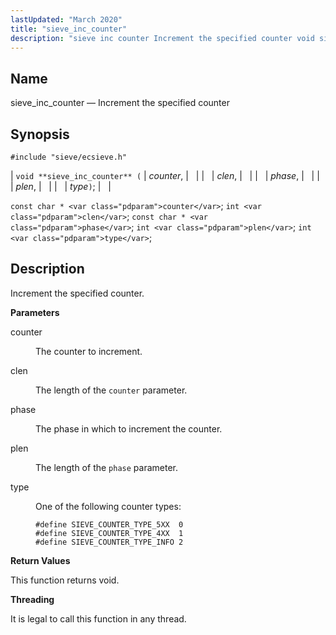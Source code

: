 ```yaml
---
lastUpdated: "March 2020"
title: "sieve_inc_counter"
description: "sieve inc counter Increment the specified counter void sieve inc counter counter clen phase plen type const char counter int clen const char phase int plen int type Increment the specified counter counter The counter to increment clen The length of the counter parameter phase The phase in which to..."
---
```


<a name="apis.sieve_inc_counter"></a> 
## Name

sieve_inc_counter — Increment the specified counter

## Synopsis

`#include "sieve/ecsieve.h"`

| `void **sieve_inc_counter** (` | <var class="pdparam">counter</var>, |   |
|   | <var class="pdparam">clen</var>, |   |
|   | <var class="pdparam">phase</var>, |   |
|   | <var class="pdparam">plen</var>, |   |
|   | <var class="pdparam">type</var>`)`; |   |

`const char * <var class="pdparam">counter</var>`;
`int <var class="pdparam">clen</var>`;
`const char * <var class="pdparam">phase</var>`;
`int <var class="pdparam">plen</var>`;
`int <var class="pdparam">type</var>`;<a name="idp60317424"></a> 
## Description

Increment the specified counter.

**<a name="idp60318640"></a> Parameters**

<dl class="variablelist">

<dt>counter</dt>

<dd>

The counter to increment.

</dd>

<dt>clen</dt>

<dd>

The length of the `counter` parameter.

</dd>

<dt>phase</dt>

<dd>

The phase in which to increment the counter.

</dd>

<dt>plen</dt>

<dd>

The length of the `phase` parameter.

</dd>

<dt>type</dt>

<dd>

One of the following counter types:

```
#define SIEVE_COUNTER_TYPE_5XX  0
#define SIEVE_COUNTER_TYPE_4XX  1
#define SIEVE_COUNTER_TYPE_INFO 2
```
</dd>

</dl>

**<a name="idp60330432"></a> Return Values**

This function returns void.

**<a name="idp60331344"></a> Threading**

It is legal to call this function in any thread.